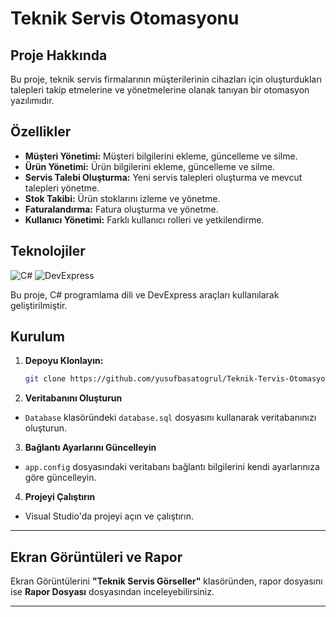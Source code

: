 # Teknik Servis Otomasyonu

## Proje Hakkında

Bu proje, teknik servis firmalarının müşterilerinin cihazları için oluşturdukları talepleri takip etmelerine ve yönetmelerine olanak tanıyan bir otomasyon yazılımıdır.

## Özellikler

- **Müşteri Yönetimi:** Müşteri bilgilerini ekleme, güncelleme ve silme.
- **Ürün Yönetimi:** Ürün bilgilerini ekleme, güncelleme ve silme.
- **Servis Talebi Oluşturma:** Yeni servis talepleri oluşturma ve mevcut talepleri yönetme.
- **Stok Takibi:** Ürün stoklarını izleme ve yönetme.
- **Faturalandırma:** Fatura oluşturma ve yönetme.
- **Kullanıcı Yönetimi:** Farklı kullanıcı rolleri ve yetkilendirme.

## Teknolojiler

![C#](https://img.shields.io/badge/C%23-%23239120.svg?style=for-the-badge&logo=c-sharp&logoColor=white)
![DevExpress](https://img.shields.io/badge/DevExpress-orange?style=for-the-badge)

Bu proje, C# programlama dili ve DevExpress araçları kullanılarak geliştirilmiştir.

## Kurulum

1. **Depoyu Klonlayın:**

   ```bash
   git clone https://github.com/yusufbasatogrul/Teknik-Tervis-Otomasyonu-.git
2. **Veritabanını Oluşturun**

- `Database` klasöründeki `database.sql` dosyasını kullanarak veritabanınızı oluşturun.

3. **Bağlantı Ayarlarını Güncelleyin**

- `app.config` dosyasındaki veritabanı bağlantı bilgilerini kendi ayarlarınıza göre güncelleyin.

4. **Projeyi Çalıştırın**

- Visual Studio'da projeyi açın ve çalıştırın.

---

## Ekran Görüntüleri ve Rapor

Ekran Görüntülerini **"Teknik Servis Görseller"** klasöründen, rapor dosyasını ise **Rapor Dosyası** dosyasından inceleyebilirsiniz. 

---



